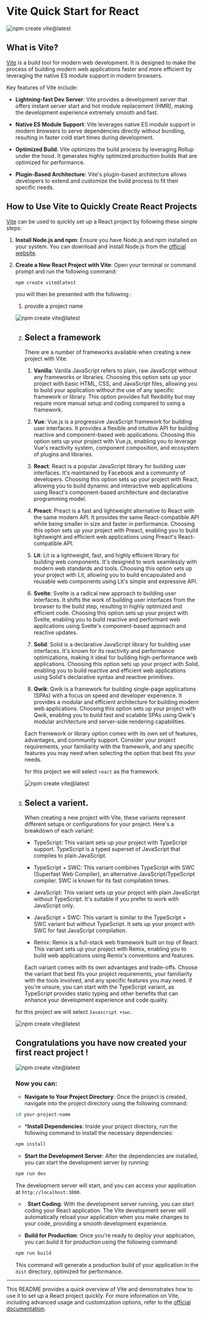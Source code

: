 # Vite Quick Start for React
![npm create vite@latest](../images/vite/vite.png)

## What is Vite?

[Vite](https://vitejs.dev/) is a build tool for modern web development. It is designed to make the process of building modern web applications faster and more efficient by leveraging the native ES module support in modern browsers.

Key features of Vite include:

- **Lightning-fast Dev Server**: Vite provides a development server that offers instant server start and hot module replacement (HMR), making the development experience extremely smooth and fast.

- **Native ES Module Support**: Vite leverages native ES module support in modern browsers to serve dependencies directly without bundling, resulting in faster cold start times during development.

- **Optimized Build**: Vite optimizes the build process by leveraging Rollup under the hood. It generates highly optimized production builds that are optimized for performance.

- **Plugin-Based Architecture**: Vite's plugin-based architecture allows developers to extend and customize the build process to fit their specific needs.

## How to Use Vite to Quickly Create React Projects

[Vite](https://vitejs.dev/) can be used to quickly set up a React project by following these simple steps:

1. **Install Node.js and npm**: Ensure you have Node.js and npm installed on your system. You can download and install Node.js from the [official website](https://nodejs.org/).

2. **Create a New React Project with Vite**: Open your terminal or command prompt and run the following command:

    ```bash
    npm create vite@latest
    ```
    you will then be presented with the following :

    1. provide a project name

    ![npm create vite@latest](../images/vite/npm%20create%20vite%20.png)
    
    2. ## Select a framework 
        There are a number of frameworks available when creating a new project with Vite:

        1. **Vanilla**: Vanilla JavaScript refers to plain, raw JavaScript without any frameworks or libraries. Choosing this option sets up your project with basic HTML, CSS, and JavaScript files, allowing you to build your application without the use of any specific framework or library. This option provides full flexibility but may require more manual setup and coding compared to using a framework.

        2. **Vue**: Vue.js is a progressive JavaScript framework for building user interfaces. It provides a flexible and intuitive API for building reactive and component-based web applications. Choosing this option sets up your project with Vue.js, enabling you to leverage Vue's reactivity system, component composition, and ecosystem of plugins and libraries.

        3. **React**: React is a popular JavaScript library for building user interfaces. It's maintained by Facebook and a community of developers. Choosing this option sets up your project with React, allowing you to build dynamic and interactive web applications using React's component-based architecture and declarative programming model.

        4. **Preact**: Preact is a fast and lightweight alternative to React with the same modern API. It provides the same React-compatible API while being smaller in size and faster in performance. Choosing this option sets up your project with Preact, enabling you to build lightweight and efficient web applications using Preact's React-compatible API.

        5. **Lit**: Lit is a lightweight, fast, and highly efficient library for building web components. It's designed to work seamlessly with modern web standards and tools. Choosing this option sets up your project with Lit, allowing you to build encapsulated and reusable web components using Lit's simple and expressive API.

        6. **Svelte**: Svelte is a radical new approach to building user interfaces. It shifts the work of building user interfaces from the browser to the build step, resulting in highly optimized and efficient code. Choosing this option sets up your project with Svelte, enabling you to build reactive and performant web applications using Svelte's component-based approach and reactive updates.

        7. **Solid**: Solid is a declarative JavaScript library for building user interfaces. It's known for its reactivity and performance optimizations, making it ideal for building high-performance web applications. Choosing this option sets up your project with Solid, enabling you to build reactive and efficient web applications using Solid's declarative syntax and reactive primitives.

        8. **Qwik**: Qwik is a framework for building single-page applications (SPAs) with a focus on speed and developer experience. It provides a modular and efficient architecture for building modern web applications. Choosing this option sets up your project with Qwik, enabling you to build fast and scalable SPAs using Qwik's modular architecture and server-side rendering capabilities.

        Each framework or library option comes with its own set of features, advantages, and community support. Consider your project requirements, your familiarity with the framework, and any specific features you may need when selecting the option that best fits your needs.
    
        for this project we  will select `react` as the framework.

        ![npm create vite@latest](../images/vite/select%20framework.png)

    3. ## Select a varient. 
    
        When creating a new project with Vite, these variants represent different setups or configurations for your project. Here's a breakdown of each variant:
    
        * TypeScript: This variant sets up your project with TypeScript support. TypeScript is a typed superset of JavaScript that compiles to plain JavaScript.
    
        * TypeScript + SWC: This variant combines TypeScript with SWC (Superfast Web Compiler), an alternative JavaScript/TypeScript compiler. SWC is known for its fast compilation times.

        * JavaScript: This variant sets up your project with plain JavaScript without TypeScript. It's suitable if you prefer to work with JavaScript only.

        * JavaScript + SWC: This variant is similar to the TypeScript + SWC variant but without TypeScript. It sets up your project with SWC for fast JavaScript compilation.

        * Remix: Remix is a full-stack web framework built on top of React. This variant sets up your project with Remix, enabling you to build web applications using Remix's conventions and features.

        Each variant comes with its own advantages and trade-offs. Choose the variant that best fits your project requirements, your familiarity with the tools involved, and any specific features you may need. If you're unsure, you can start with the TypeScript variant, as TypeScript provides static typing and other benefits that can enhance your development experience and code quality.
    
    for this project we will select `Javascript +swc`.

    ![npm create vite@latest](../images/vite/select%20varient.png)
    
    


    ## Congratulations you have now created your first react project ! 
    ![npm create vite@latest](../images/vite/done.png)

    ### Now you can:

    *  **Navigate to Your Project Directory**: Once the project is created, navigate into the project directory using the following command:

    ```bash
    cd your-project-name
    ```

    * ***Install Dependencies**: Inside your project directory, run the following command to install the necessary dependencies:

    ```bash
    npm install
    ```

    * **Start the Development Server**: After the dependencies are installed, you can start the development server by running:

    ```bash
    npm run dev
    ```

   The development server will start, and you can access your application at `http://localhost:3000`.

    * . **Start Coding**: With the development server running, you can start coding your React application. The Vite development server will automatically reload your application when you make changes to your code, providing a smooth development experience.

    * **Build for Production**: Once you're ready to deploy your application, you can build it for production using the following command:

    ```bash
    npm run build
    ```

   This command will generate a production build of your application in the `dist` directory, optimized for performance.

---

This README provides a quick overview of Vite and demonstrates how to use it to set up a React project quickly. For more information on Vite, including advanced usage and customization options, refer to the [official documentation](https://vitejs.dev/).
